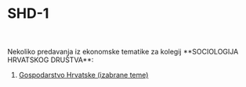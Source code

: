 # SHD-1
<br>
<br>
Nekoliko predavanja iz ekonomske tematike za kolegij **SOCIOLOGIJA HRVATSKOG DRUŠTVA**:


1. [Gospodarstvo Hrvatske (izabrane teme)](https://raw.githack.com/lusiki/SHD-1/main/Predavanja/GOSPODARSTVO-HRVATSKE.html)